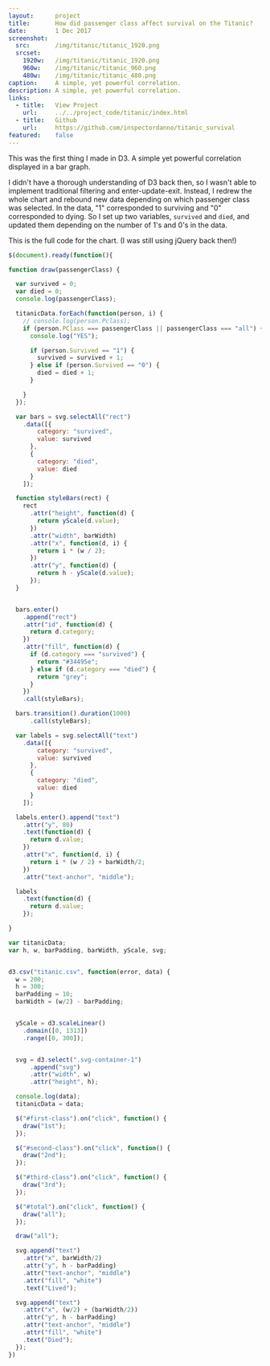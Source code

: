 ```yaml
---
layout:      project
title:       How did passenger class affect survival on the Titanic?
date:        1 Dec 2017
screenshot:
  src:       /img/titanic/titanic_1920.png
  srcset:
    1920w:   /img/titanic/titanic_1920.png
    960w:    /img/titanic/titanic_960.png
    480w:    /img/titanic/titanic_480.png
caption:     A simple, yet powerful correlation.
description: A simple, yet powerful correlation.
links:
  - title:   View Project
    url:     ../../project_code/titanic/index.html
  - title:   Github
    url:     https://github.com/inspectordanno/titanic_survival
featured:    false
---
```

This was the first thing I made in D3. A simple yet powerful correlation displayed in a bar graph.

I didn't have a thorough understanding of D3 back then, so I wasn't able to implement traditional filtering and enter-update-exit. Instead, I redrew the whole chart and rebound new data depending on which passenger class was selected. In the data, "1" corresponded to surviving and "0" corresponded to dying. So I set up two variables, ```survived``` and ```died```, and updated them depending on the number of 1's and 0's in the data.

This is the full code for the chart. (I was still using jQuery back then!)

~~~js
$(document).ready(function(){

function draw(passengerClass) {

  var survived = 0;
  var died = 0;
  console.log(passengerClass);

  titanicData.forEach(function(person, i) {
    // console.log(person.Pclass);
    if (person.PClass === passengerClass || passengerClass === "all") {
      console.log("YES");

      if (person.Survived == "1") {
        survived = survived + 1;
      } else if (person.Survived == "0") {
        died = died + 1;
      }

    }
  });

  var bars = svg.selectAll("rect")
    .data([{
        category: "survived",
        value: survived
      },
      {
        category: "died",
        value: died
      }
    ]);

  function styleBars(rect) {
    rect
      .attr("height", function(d) {
        return yScale(d.value);
      })
      .attr("width", barWidth)
      .attr("x", function(d, i) {
        return i * (w / 2);
      })
      .attr("y", function(d) {
        return h - yScale(d.value);
      });
  }


  bars.enter()
    .append("rect")
    .attr("id", function(d) {
      return d.category;
    })
    .attr("fill", function(d) {
      if (d.category === "survived") {
        return "#34495e";
      } else if (d.category === "died") {
        return "grey";
      }
    })
    .call(styleBars);

  bars.transition().duration(1000)
      .call(styleBars);

  var labels = svg.selectAll("text")
    .data([{
        category: "survived",
        value: survived
      },
      {
        category: "died",
        value: died
      }
    ]);

  labels.enter().append("text")
    .attr("y", 80)
    .text(function(d) {
      return d.value;
    })
    .attr("x", function(d, i) {
      return i * (w / 2) + barWidth/2;
    })
    .attr("text-anchor", "middle");

  labels
    .text(function(d) {
      return d.value;
    });

}

var titanicData;
var h, w, barPadding, barWidth, yScale, svg;


d3.csv("titanic.csv", function(error, data) {
  w = 200;
  h = 300;
  barPadding = 10;
  barWidth = (w/2) - barPadding;


  yScale = d3.scaleLinear()
    .domain([0, 1313])
    .range([0, 300]);


  svg = d3.select(".svg-container-1")
      .append("svg")
      .attr("width", w)
      .attr("height", h);

  console.log(data);
  titanicData = data;

  $("#first-class").on("click", function() {
    draw("1st");
  });

  $("#second-class").on("click", function() {
    draw("2nd");
  });

  $("#third-class").on("click", function() {
    draw("3rd");
  });

  $("#total").on("click", function() {
    draw("all");
  });

  draw("all");

  svg.append("text")
    .attr("x", barWidth/2)
    .attr("y", h - barPadding)
    .attr("text-anchor", "middle")
    .attr("fill", "white")
    .text("Lived");

  svg.append("text")
    .attr("x", (w/2) + (barWidth/2))
    .attr("y", h - barPadding)
    .attr("text-anchor", "middle")
    .attr("fill", "white")
    .text("Died");
  });
})
~~~
